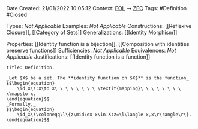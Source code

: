 <br />
<br />

Date Created: 21/01/2022 10:05:12
Context: [$\textrm{FOL}$](obsidian://open?file=First%20Order%20Logic)$\,\,\rightsquigarrow\,\,$[$\textrm{ZFC}$](obsidian://open?file=Zermelo-Fraenkel%20Set%20Theory%20with%20Choice)
Tags: #Definition #Closed 

Types: _Not Applicable_
Examples: _Not Applicable_ 
Constructions: [[Reflexive Closure]], [[Category of Sets]]
Generalizations: [[Identity Morphism]]

Properties: [[Identity function is a bijection]], [[Composition with identities preserve functions]]
Sufficiencies: _Not Applicable_
Equivalences: _Not Applicable_
Justifications: [[Identity function is a function]]

``` ad-Definition
title: Definition.

_Let $X$ be a set. The **identity function on $X$** is the function_
$$\begin{equation}
    \id_X\!:X\to X\ \ \ \ \ \ \ \ \textit{mapping}\ \ \ \ \ \ \ \ x\mapsto x.
\end{equation}$$
_Formally,_
$$\begin{equation}
    \id_X\!\coloneqq\l\{z\mid\ex x\in X:z=\l\langle x,x\r\rangle\r\}.
\end{equation}$$

```
